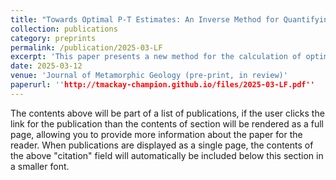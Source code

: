 ```yaml
---
title: "Towards Optimal P-T Estimates: An Inverse Method for Quantifying P-T Conditions and Uncertainty in Phase Equilibrium Modelling"
collection: publications
category: preprints
permalink: /publication/2025-03-LF
excerpt: 'This paper presents a new method for the calculation of optimal P-T estimates from metamorphic rocks.'
date: 2025-03-12
venue: 'Journal of Metamorphic Geology (pre-print, in review)'
paperurl: ''http://tmackay-champion.github.io/files/2025-03-LF.pdf''
---
```


The contents above will be part of a list of publications, if the user clicks the link for the publication than the contents of section will be rendered as a full page, allowing you to provide more information about the paper for the reader. When publications are displayed as a single page, the contents of the above "citation" field will automatically be included below this section in a smaller font.
